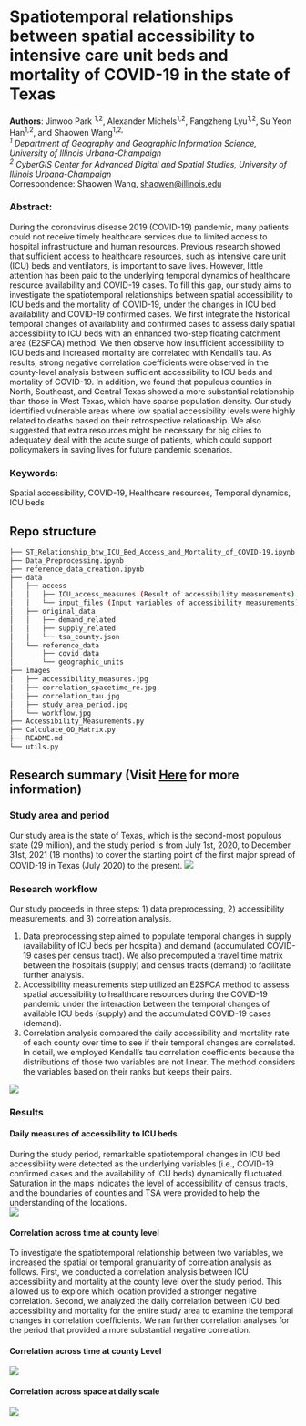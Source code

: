 # Spatiotemporal relationships between spatial accessibility to intensive care unit beds and mortality of COVID-19 in the state of Texas

**Authors**: Jinwoo Park <sup>1,2</sup>, Alexander Michels<sup>1,2</sup>, Fangzheng Lyu<sup>1,2</sup>, Su Yeon Han<sup>1,2</sup>, and Shaowen Wang<sup>1,2,*</sup> <br>
<sup>1</sup> Department of Geography and Geographic Information Science, University of Illinois Urbana-Champaign <br>
<sup>2</sup> CyberGIS Center for Advanced Digital and Spatial Studies, University of Illinois Urbana-Champaign <br>
<sup>*</sup> Correspondence: Shaowen Wang, shaowen@illinois.edu <br>

### Abstract:
During the coronavirus disease 2019 (COVID-19) pandemic, many patients could not receive timely healthcare services due to limited access to hospital infrastructure and human resources. Previous research showed that sufficient access to healthcare resources, such as intensive care unit (ICU) beds and ventilators, is important to save lives. However, little attention has been paid to the underlying temporal dynamics of healthcare resource availability and COVID-19 cases. To fill this gap, our study aims to investigate the spatiotemporal relationships between spatial accessibility to ICU beds and the mortality of COVID-19, under the changes in ICU bed availability and COVID-19 confirmed cases. We first integrate the historical temporal changes of availability and confirmed cases to assess daily spatial accessibility to ICU beds with an enhanced two-step floating catchment area (E2SFCA) method. We then observe how insufficient accessibility to ICU beds and increased mortality are correlated with Kendall’s tau. As results, strong negative correlation coefficients were observed in the county-level analysis between sufficient accessibility to ICU beds and mortality of COVID-19. In addition, we found that populous counties in North, Southeast, and Central Texas showed a more substantial relationship than those in West Texas, which have sparse population density. Our study identified vulnerable areas where low spatial accessibility levels were highly related to deaths based on their retrospective relationship. We also suggested that extra resources might be necessary for big cities to adequately deal with the acute surge of patients, which could support policymakers in saving lives for future pandemic scenarios. 

### Keywords:
Spatial accessibility, COVID-19, Healthcare resources, Temporal dynamics, ICU beds

## Repo structure
```bash
├── ST_Relationship_btw_ICU_Bed_Access_and_Mortality_of_COVID-19.ipynb (General procedure of study)
├── Data_Preprocessing.ipynb 
├── reference_data_creation.ipynb
├── data
│   ├── access
│   │   ├── ICU_access_measures (Result of accessibility measurements)
│   │   └── input_files (Input variables of accessibility measurements)
│   ├── original_data
│   │   ├── demand_related
│   │   ├── supply_related
│   │   └── tsa_county.json
│   └── reference_data
│       ├── covid_data
│       └── geographic_units
├── images
│   ├── accessibility_measures.jpg
│   ├── correlation_spacetime_re.jpg
│   ├── correlation_tau.jpg
│   ├── study_area_period.jpg
│   └── workflow.jpg
├── Accessibility_Measurements.py
├── Calculate_OD_Matrix.py
├── README.md
└── utils.py
```
## Research summary (Visit [Here](ST_Relationship_btw_ICU_Bed_Access_and_Mortality_of_COVID-19.ipynb) for more information)
### Study area and period
Our study area is the state of Texas, which is the second-most populous state (29 million), and the study period is from July 1st, 2020, to December 31st, 2021 (18 months) to cover the starting point of the first major spread of COVID-19 in Texas (July 2020) to the present.
![](./images/study_area_period.jpg)

### Research workflow
Our study proceeds in three steps: 1) data preprocessing, 2) accessibility measurements, and 3) correlation analysis. 
1. Data preprocessing step aimed to populate temporal changes in supply (availability of ICU beds per hospital) and demand (accumulated COVID-19 cases per census tract). We also precomputed a travel time matrix between the hospitals (supply) and census tracts (demand) to facilitate further analysis. <br>
2. Accessibility measurements step utilized an E2SFCA method to assess spatial accessibility to healthcare resources during the COVID-19 pandemic under the interaction between the temporal changes of available ICU beds (supply) and the accumulated COVID-19 cases (demand).
3. Correlation analysis compared the daily accessibility and mortality rate of each county over time to see if their temporal changes are correlated. In detail, we employed Kendall’s tau correlation coefficients because the distributions of those two variables are not linear. The method considers the variables based on their ranks but keeps their pairs. 

![](./images/workflow.jpg)

### Results
#### Daily measures of accessibility to ICU beds
During the study period, remarkable spatiotemporal changes in ICU bed accessibility were detected as the underlying variables (i.e., COVID-19 confirmed cases and the availability of ICU beds) dynamically fluctuated. Saturation in the maps indicates the level of accessibility of census tracts, and the boundaries of counties and TSA were provided to help the understanding of the locations.  
![](./images/accessibility_measures.jpg)

#### Correlation across time at county level
To investigate the spatiotemporal relationship between two variables, we increased the spatial or temporal granularity of correlation analysis as follows. First, we conducted a correlation analysis between ICU accessibility and mortality at the county level over the study period. This allowed us to explore which location provided a stronger negative correlation. Second, we analyzed the daily correlation between ICU bed accessibility and mortality for the entire study area to examine the temporal changes in correlation coefficients. We ran further correlation analyses for the period that provided a more substantial negative correlation. 
#### Correlation across time at county Level
![](./images/correlation_tau.jpg)

#### Correlation across space at daily scale
![](./images/correlation_spacetime_re.jpg)


